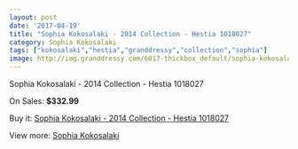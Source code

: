 ```yaml
---
layout: post
date: '2017-04-19'
title: "Sophia Kokosalaki - 2014 Collection - Hestia 1018027"
category: Sophia Kokosalaki
tags: ["kokosalaki","hestia","granddressy","collection","sophia"]
image: http://img.granddressy.com/6017-thickbox_default/sophia-kokosalaki-2014-collection-hestia-1018027.jpg
---
```

Sophia Kokosalaki - 2014 Collection - Hestia 1018027

On Sales: **$332.99**
<a href="https://www.granddressy.com/en/sophia-kokosalaki/5352-sophia-kokosalaki-2014-collection-hestia-1018027.html"><amp-img layout="responsive" width="600" height="600" src="//img.granddressy.com/6017-thickbox_default/sophia-kokosalaki-2014-collection-hestia-1018027.jpg" alt="Sophia Kokosalaki - 2014 Collection - Hestia 1018027 0" /></a>

Buy it: [Sophia Kokosalaki - 2014 Collection - Hestia 1018027](https://www.granddressy.com/en/sophia-kokosalaki/5352-sophia-kokosalaki-2014-collection-hestia-1018027.html "Sophia Kokosalaki - 2014 Collection - Hestia 1018027")

View more: [Sophia Kokosalaki](https://www.granddressy.com/en/45-sophia-kokosalaki "Sophia Kokosalaki")